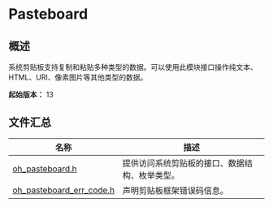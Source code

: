 # Pasteboard
<!--Kit: Basic Services Kit-->
<!--Subsystem: MiscServices-->
<!--Owner: @yangxiaodong41-->
<!--Designer: @guo867-->
<!--Tester: @maxiaorong-->
<!--Adviser: @HelloCrease-->

## 概述

系统剪贴板支持复制和粘贴多种类型的数据。可以使用此模块接口操作纯文本、HTML、URI、像素图片等其他类型的数据。

**起始版本：** 13

## 文件汇总

| 名称 | 描述 |
| -- | -- |
| [oh_pasteboard.h](capi-oh-pasteboard-h.md) | 提供访问系统剪贴板的接口、数据结构、枚举类型。 |
| [oh_pasteboard_err_code.h](capi-oh-pasteboard-err-code-h.md) | 声明剪贴板框架错误码信息。 |
